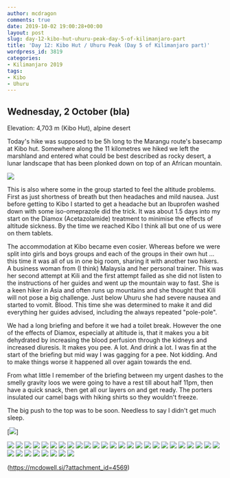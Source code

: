 ```yaml
---
author: mcdragon
comments: true
date: 2019-10-02 19:00:28+00:00
layout: post
slug: day-12-kibo-hut-uhuru-peak-day-5-of-kilimanjaro-part
title: 'Day 12: Kibo Hut / Uhuru Peak (Day 5 of Kilimanjaro part)'
wordpress_id: 3819
categories:
- Kilimanjaro 2019
tags:
- Kibo
- Uhuru
---
```





## Wednesday, 2 October (bla)

Elevation: 4,703 m (Kibo Hut), alpine desert

Today's hike was supposed to be 5h long to the Marangu route's basecamp at Kibo hut. Somewhere along the 11 kilometres we hiked we left the marshland and entered what could be best described as rocky desert, a lunar landscape that has been plonked down on top of an African mountain. 

![](https://dwlcvfkt1l4wn.cloudfront.net/2019/10/2019-10-02-11.32.51.resized.jpg)


This is also where some in the group started to feel the altitude problems. First as just shortness of breath but then headaches and mild nausea. Just before getting to Kibo I started to get a headache but an Ibuprofen washed down with some iso-omeprazole did the trick. It was about 1.5 days into my start on the Diamox (Acetazolamide) treatment to minimise the effects of altitude sickness. By the time we reached Kibo I think all but one of us were on them tablets. 







The accommodation at Kibo became even cosier. Whereas before we were split into girls and boys groups and each of the groups in their own hut ... this time it was all of us in one big room, sharing it with another two hikers. A business woman from (I think) Malaysia and her personal trainer. This was her second attempt at Kili and the first attempt failed as she did not listen to the instructions of her guides and went up the mountain way to fast. She is a keen hiker in Asia and often runs up mountains and she thought that Kili will not pose a big challenge. Just below Uhuru she had severe nausea and started to vomit. Blood. This time she was determined to make it and did everything her guides advised, including the always repeated "pole-pole". 







We had a long briefing and before it we had a toilet break. However the one of the effects of Diamox, especially at altitude is, that it makes you a bit dehydrated by increasing the blood perfusion through the kidneys and increased diuresis. It makes you pee. A lot. And drink a lot. I was fin at the start of the briefing but mid way I was gagging for a pee. Not kidding. And to make things worse it happened all over again towards the end. 







From what little I remember of the briefing between my urgent dashes to the smelly gravity loos we were going to have a rest till about half 11pm, then have a quick snack, then get all our layers on and get ready. The porters insulated our camel bags with hiking shirts so they wouldn't freeze. 







The big push to the top was to be soon. Needless to say I didn't get much sleep.







 [![](https://dwlcvfkt1l4wn.cloudfront.net/2019/10/2019-10-02-06.23.17.resized.jpg)]

 [![](https://dwlcvfkt1l4wn.cloudfront.net/2019/10/2019-10-02-06.23.47.resized.jpg)](https://mcdowell.si/?attachment_id=4570)
 [![](https://dwlcvfkt1l4wn.cloudfront.net/2019/10/2019-10-02-06.23.59.resized.jpg)](https://mcdowell.si/?attachment_id=4571)
 [![](https://dwlcvfkt1l4wn.cloudfront.net/2019/10/2019-10-02-06.24.53.resized.jpg)](https://mcdowell.si/?attachment_id=4572)
 [![](https://dwlcvfkt1l4wn.cloudfront.net/2019/10/2019-10-02-06.41.00.resized.jpg)](https://mcdowell.si/?attachment_id=4573)
 [![](https://dwlcvfkt1l4wn.cloudfront.net/2019/10/2019-10-02-06.41.06.resized.jpg)](https://mcdowell.si/?attachment_id=4574)
 [![](https://dwlcvfkt1l4wn.cloudfront.net/2019/10/2019-10-02-06.41.08.resized.jpg)](https://mcdowell.si/?attachment_id=4575)
 [![](https://dwlcvfkt1l4wn.cloudfront.net/2019/10/2019-10-02-06.41.10.resized.jpg)](https://mcdowell.si/?attachment_id=4576)
 [![](https://dwlcvfkt1l4wn.cloudfront.net/2019/10/2019-10-02-06.41.13.resized.jpg)](https://mcdowell.si/?attachment_id=4577)
 [![](https://dwlcvfkt1l4wn.cloudfront.net/2019/10/2019-10-02-08.26.10.resized.jpg)](https://mcdowell.si/?attachment_id=4578)
 [![](https://dwlcvfkt1l4wn.cloudfront.net/2019/10/2019-10-02-08.26.17.resized.jpg)](https://mcdowell.si/?attachment_id=4579)
 [![](https://dwlcvfkt1l4wn.cloudfront.net/2019/10/2019-10-02-08.27.26.resized.jpg)](https://mcdowell.si/?attachment_id=4580)
 [![](https://dwlcvfkt1l4wn.cloudfront.net/2019/10/2019-10-02-08.27.37.resized.jpg)](https://mcdowell.si/?attachment_id=4581)
 [![](https://dwlcvfkt1l4wn.cloudfront.net/2019/10/2019-10-02-08.27.38.resized.jpg)](https://mcdowell.si/?attachment_id=4582)
 [![](https://dwlcvfkt1l4wn.cloudfront.net/2019/10/2019-10-02-08.28.50.resized.jpg)](https://mcdowell.si/?attachment_id=4583)
 [![](https://dwlcvfkt1l4wn.cloudfront.net/2019/10/2019-10-02-08.32.39.resized.jpg)](https://mcdowell.si/?attachment_id=4584)
 [![](https://dwlcvfkt1l4wn.cloudfront.net/2019/10/2019-10-02-09.24.28.resized.jpg)](https://mcdowell.si/?attachment_id=4585)
 [![](https://dwlcvfkt1l4wn.cloudfront.net/2019/10/2019-10-02-10.50.07.resized.jpg)](https://mcdowell.si/?attachment_id=4586)
 [![](https://dwlcvfkt1l4wn.cloudfront.net/2019/10/2019-10-02-11.10.20.resized.jpg)](https://mcdowell.si/?attachment_id=4587)
 [![](https://dwlcvfkt1l4wn.cloudfront.net/2019/10/2019-10-02-11.10.24.resized.jpg)](https://mcdowell.si/?attachment_id=4588)
 [![](https://dwlcvfkt1l4wn.cloudfront.net/2019/10/2019-10-02-11.14.02.resized.jpg)](https://mcdowell.si/?attachment_id=4589)
 [![](https://dwlcvfkt1l4wn.cloudfront.net/2019/10/2019-10-02-11.14.22.resized.jpg)](https://mcdowell.si/?attachment_id=4590)
 [![](https://dwlcvfkt1l4wn.cloudfront.net/2019/10/2019-10-02-11.14.33.resized.jpg)](https://mcdowell.si/?attachment_id=4591)
 [![](https://dwlcvfkt1l4wn.cloudfront.net/2019/10/2019-10-02-11.32.50.resized.jpg)](https://mcdowell.si/?attachment_id=4592)
 [![](https://dwlcvfkt1l4wn.cloudfront.net/2019/10/2019-10-02-11.32.51.resized-1.jpg)](https://mcdowell.si/?attachment_id=4593)
 [![](https://dwlcvfkt1l4wn.cloudfront.net/2019/10/2019-10-02-11.32.53.resized.jpg)](https://mcdowell.si/?attachment_id=4594)
 [![](https://dwlcvfkt1l4wn.cloudfront.net/2019/10/2019-10-02-11.32.54.resized.jpg)](https://mcdowell.si/?attachment_id=4595)
 [![](https://dwlcvfkt1l4wn.cloudfront.net/2019/10/2019-10-02-11.32.55.resized.jpg)](https://mcdowell.si/?attachment_id=4596)
 [![](https://dwlcvfkt1l4wn.cloudfront.net/2019/10/2019-10-02-11.32.57.resized.jpg)](https://mcdowell.si/?attachment_id=4597)
 [![](https://dwlcvfkt1l4wn.cloudfront.net/2019/10/2019-10-02-11.33.04.resized.jpg)](https://mcdowell.si/?attachment_id=4598)
 [![](https://dwlcvfkt1l4wn.cloudfront.net/2019/10/2019-10-02-12.50.36.resized.jpg)](https://mcdowell.si/?attachment_id=4599)
 [![](https://dwlcvfkt1l4wn.cloudfront.net/2019/10/2019-10-02-13.13.22.resized.jpg)](https://mcdowell.si/?attachment_id=4600)
 [![](https://dwlcvfkt1l4wn.cloudfront.net/2019/10/2019-10-02-14.22.16.resized.jpg)](https://mcdowell.si/?attachment_id=4601)
 [![](https://dwlcvfkt1l4wn.cloudfront.net/2019/10/2019-10-02-14.30.11.resized.jpg)](https://mcdowell.si/?attachment_id=4602)


 (https://mcdowell.si/?attachment_id=4569)